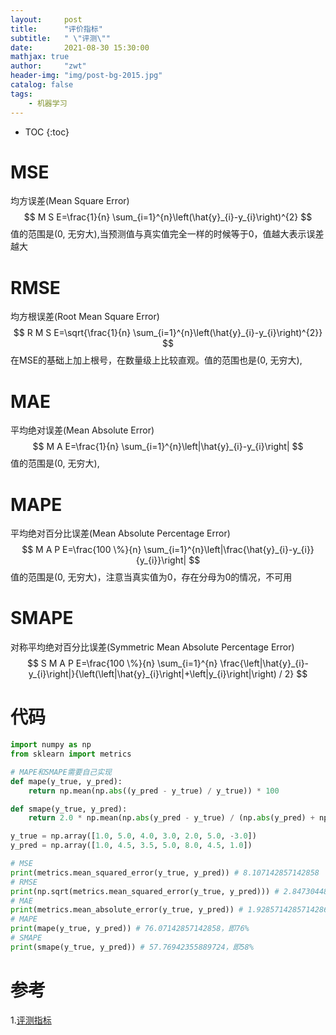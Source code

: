 ```yaml
---
layout:     post
title:      "评价指标"
subtitle:   " \"评测\""
date:       2021-08-30 15:30:00 
mathjax: true
author:     "zwt"
header-img: "img/post-bg-2015.jpg"
catalog: false
tags:
    - 机器学习
---
```

* TOC
{:toc}

# MSE
均方误差(Mean Square Error)
$$
M S E=\frac{1}{n} \sum_{i=1}^{n}\left(\hat{y}_{i}-y_{i}\right)^{2}
$$
值的范围是(0, 无穷大),当预测值与真实值完全一样的时候等于0，值越大表示误差越大

# RMSE
均方根误差(Root Mean Square Error)
$$
R M S E=\sqrt{\frac{1}{n} \sum_{i=1}^{n}\left(\hat{y}_{i}-y_{i}\right)^{2}}
$$
在MSE的基础上加上根号，在数量级上比较直观。值的范围也是(0, 无穷大),

# MAE
平均绝对误差(Mean Absolute Error)
$$
M A E=\frac{1}{n} \sum_{i=1}^{n}\left|\hat{y}_{i}-y_{i}\right|
$$
值的范围是(0, 无穷大),

# MAPE
平均绝对百分比误差(Mean Absolute Percentage Error)
$$
M A P E=\frac{100 \%}{n} \sum_{i=1}^{n}\left|\frac{\hat{y}_{i}-y_{i}}{y_{i}}\right|
$$
值的范围是(0, 无穷大)，注意当真实值为0，存在分母为0的情况，不可用
# SMAPE
对称平均绝对百分比误差(Symmetric Mean Absolute Percentage Error)
$$
S M A P E=\frac{100 \%}{n} \sum_{i=1}^{n} \frac{\left|\hat{y}_{i}-y_{i}\right|}{\left(\left|\hat{y}_{i}\right|+\left|y_{i}\right|\right) / 2}
$$

# 代码

```python
import numpy as np
from sklearn import metrics

# MAPE和SMAPE需要自己实现
def mape(y_true, y_pred):
    return np.mean(np.abs((y_pred - y_true) / y_true)) * 100

def smape(y_true, y_pred):
    return 2.0 * np.mean(np.abs(y_pred - y_true) / (np.abs(y_pred) + np.abs(y_true))) * 100

y_true = np.array([1.0, 5.0, 4.0, 3.0, 2.0, 5.0, -3.0])
y_pred = np.array([1.0, 4.5, 3.5, 5.0, 8.0, 4.5, 1.0])

# MSE
print(metrics.mean_squared_error(y_true, y_pred)) # 8.107142857142858
# RMSE
print(np.sqrt(metrics.mean_squared_error(y_true, y_pred))) # 2.847304489713536
# MAE
print(metrics.mean_absolute_error(y_true, y_pred)) # 1.9285714285714286
# MAPE
print(mape(y_true, y_pred)) # 76.07142857142858，即76%
# SMAPE
print(smape(y_true, y_pred)) # 57.76942355889724，即58%
```

# 参考
1.[评测指标](https://blog.csdn.net/guolindonggld/article/details/87856780)